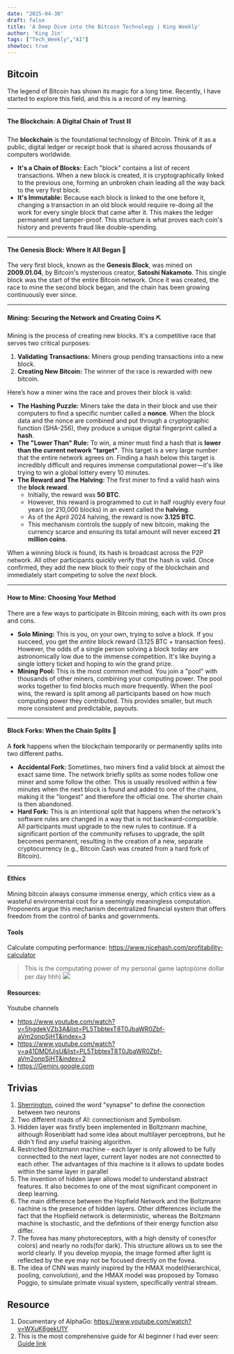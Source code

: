 ```yaml
---
date: "2025-04-30"
draft: false
title: 'A Deep Dive into the Bitcoin Technology | King Weekly'
author: 'King Jin'
tags: ["Tech_Weekly","AI"]
showtoc: true
---
```

## Bitcoin
The legend of Bitcoin has shown its magic for a long time. Recently, I have started to explore this field, and this is a record of my learning.

---

#### The Blockchain: A Digital Chain of Trust ⛓️

The **blockchain** is the foundational technology of Bitcoin. Think of it as a public, digital ledger or receipt book that is shared across thousands of computers worldwide.

* **It's a Chain of Blocks:** Each "block" contains a list of recent transactions. When a new block is created, it is cryptographically linked to the previous one, forming an unbroken chain leading all the way back to the very first block.
* **It's Immutable:** Because each block is linked to the one before it, changing a transaction in an old block would require re-doing all the work for every single block that came after it. This makes the ledger permanent and tamper-proof. This structure is what proves each coin's history and prevents fraud like double-spending.

---

#### The Genesis Block: Where It All Began 📜

The very first block, known as the **Genesis Block**, was mined on **2009.01.04**, by Bitcoin's mysterious creator, **Satoshi Nakamoto**. This single block was the start of the entire Bitcoin network. Once it was created, the race to mine the second block began, and the chain has been growing continuously ever since.

---

#### Mining: Securing the Network and Creating Coins ⛏️

Mining is the process of creating new blocks. It's a competitive race that serves two critical purposes:
1.  **Validating Transactions:** Miners group pending transactions into a new block.
2.  **Creating New Bitcoin:** The winner of the race is rewarded with new bitcoin.

Here’s how a miner wins the race and proves their block is valid:

* **The Hashing Puzzle:** Miners take the data in their block and use their computers to find a specific number called a **nonce**. When the block data and the nonce are combined and put through a cryptographic function (SHA-256), they produce a unique digital fingerprint called a **hash**.
* **The "Lower Than" Rule:** To win, a miner must find a hash that is **lower than the current network "target"**. This target is a very large number that the entire network agrees on. Finding a hash below this target is incredibly difficult and requires immense computational power—it's like trying to win a global lottery every 10 minutes.
* **The Reward and The Halving:** The first miner to find a valid hash wins the **block reward**.
    * Initially, the reward was **50 BTC**.
    * However, this reward is programmed to cut in half roughly every four years (or 210,000 blocks) in an event called the **halving**.
    * As of the April 2024 halving, the reward is now **3.125 BTC**.
    * This mechanism controls the supply of new bitcoin, making the currency scarce and ensuring its total amount will never exceed **21 million coins**.

When a winning block is found, its hash is broadcast across the P2P network. All other participants quickly verify that the hash is valid. Once confirmed, they add the new block to their copy of the blockchain and immediately start competing to solve the *next* block.

---

#### How to Mine: Choosing Your Method

There are a few ways to participate in Bitcoin mining, each with its own pros and cons.

* **Solo Mining:** This is you, on your own, trying to solve a block. If you succeed, you get the *entire* block reward (3.125 BTC + transaction fees). However, the odds of a single person solving a block today are astronomically low due to the immense competition. It's like buying a single lottery ticket and hoping to win the grand prize.
* **Mining Pool:** This is the most common method. You join a "pool" with thousands of other miners, combining your computing power. The pool works together to find blocks much more frequently. When the pool wins, the reward is split among all participants based on how much computing power they contributed. This provides smaller, but much more consistent and predictable, payouts.


---

#### Block Forks: When the Chain Splits 🍴

A **fork** happens when the blockchain temporarily or permanently splits into two different paths.

* **Accidental Fork:** Sometimes, two miners find a valid block at almost the exact same time. The network briefly splits as some nodes follow one miner and some follow the other. This is usually resolved within a few minutes when the next block is found and added to one of the chains, making it the "longest" and therefore the official one. The shorter chain is then abandoned.
* **Hard Fork:** This is an intentional split that happens when the network's software rules are changed in a way that is not backward-compatible. All participants must upgrade to the new rules to continue. If a significant portion of the community refuses to upgrade, the split becomes permanent, resulting in the creation of a new, separate cryptocurrency (e.g., Bitcoin Cash was created from a hard fork of Bitcoin).

---
#### Ethics
Mining bitcoin always consume immense energy, which critics view as a wasteful environmental cost for a seemingly meaningless computation. Proponents argue this mechanism decentralized financial system that offers freedom from the control of banks and governments.


#### Tools
Calculate computing performance: https://www.nicehash.com/profitability-calculator
> This is the computating power of my personal game laptop(one dollar per day hhh)
![](/Interesting_thing/computating_power.png)

#### Resources:
Youtube channels
- https://www.youtube.com/watch?v=5hgdekVZb3A&list=PL5TbbtexT8T0JbaWR0Zbf-aVm2onpSjHT&index=3
- https://www.youtube.com/watch?v=a41DMDfJjsU&list=PL5TbbtexT8T0JbaWR0Zbf-aVm2onpSjHT&index=2
- https://Gemini.google.com


## Trivias
1. [Sherrington](https://en.wikipedia.org/wiki/Charles_Scott_Sherrington), coined the word "synapse" to define the connection between two neurons
2. Two different roads of AI: connectionism and Symbolism.
3. Hidden layer was firstly been implemented in Boltzmann machine, although Rosenblatt had some idea about multilayer perceptrons, but he didn't find any useful training algorithm.
4. Restricted Boltzmann machine - each layer is only allowed to be fully connectted to the next layer, current layer nodes are not connectted to each other. The advantages of this machine is it allows to update bodes within the same layer in parallel
5. The invention of hidden layer allows model to understand abstract features. It also becomes to one of the most significant component in deep learning.
6. The main difference between the Hopfield Network and the Boltzmann nachine is the presence of hidden layers. Other differences include the fact that the Hopfield network is deterministic, whereas the Boltzmann machine is stochastic, and the defintions of their energy function also differ.
7. The fovea has many photoreceptors, with a high density of cones(for colors) and nearly no rods(for dark). This structure allows us to see the world clearly. If you develop myopia, the image formed after light is reflected by the eye may not be focused directly on the fovea.
8. The idea of CNN was mainly inspired by the HMAX model(hierarchical, pooling, convolution), and the HMAX model was proposed by Tomaso Poggio, to simulate primate visual system, specifically ventral stream.


## Resource
1. Documentary of AlphaGo: https://www.youtube.com/watch?v=WXuK6gekU1Y
2. This is the most comprehensive guide for AI beginner I had ever seen: [Guide link](https://www.reddit.com/r/DTU__Delhi/comments/1g0luec/mastering_aiml_in_2024_the_only_resource_guide/) 
